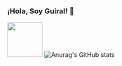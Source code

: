 ### ¡Hola, Soy Guiral! 🤟
<a href="https://www.linkedin.com/in/andresmartinez-dev/"><img src="https://cdn.jsdelivr.net/gh/devicons/devicon/icons/linkedin/linkedin-original-wordmark.svg" width="80" heigth="80"/></a>
![Anurag's GitHub stats](https://github-readme-stats.vercel.app/api?username=guiral97&theme=react&show_icons=true)

<!--
**Guiral97/Guiral97** is a ✨ _special_ ✨ repository because its `README.md` (this file) appears on your GitHub profile.

Here are some ideas to get you started:

- 🔭 I’m currently working on ...
- 🌱 I’m currently learning ...
- 👯 I’m looking to collaborate on ...
- 🤔 I’m looking for help with ...
- 💬 Ask me about ...
- 📫 How to reach me: ...
- 😄 Pronouns: ...
- ⚡ Fun fact: ...
-->
